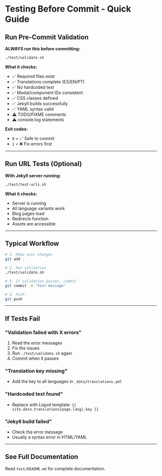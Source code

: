 # Testing Before Commit - Quick Guide

## Run Pre-Commit Validation

**ALWAYS run this before committing:**

```bash
./test/validate.sh
```

**What it checks:**
- ✅ Required files exist
- ✅ Translations complete (ES/EN/PT)
- ✅ No hardcoded text
- ✅ Modal/component IDs consistent
- ✅ CSS classes defined
- ✅ Jekyll builds successfully
- ✅ YAML syntax valid
- ⚠️  TODO/FIXME comments
- ⚠️  console.log statements

**Exit codes:**
- `0` = ✅ Safe to commit
- `1` = ❌ Fix errors first

---

## Run URL Tests (Optional)

**With Jekyll server running:**

```bash
./test/test-urls.sh
```

**What it checks:**
- Server is running
- All language variants work
- Blog pages load
- Redirects function
- Assets are accessible

---

## Typical Workflow

```bash
# 1. Make your changes
git add .

# 2. Run validation
./test/validate.sh

# 3. If validation passes, commit
git commit -m "Your message"

# 4. Push
git push
```

---

## If Tests Fail

### "Validation failed with X errors"
1. Read the error messages
2. Fix the issues
3. Run `./test/validate.sh` again
4. Commit when it passes

### "Translation key missing"
- Add the key to all languages in `_data/translations.yml`

### "Hardcoded text found"
- Replace with Liquid template: `{{ site.data.translations[page.lang].key }}`

### "Jekyll build failed"
- Check the error message
- Usually a syntax error in HTML/YAML

---

## See Full Documentation

Read `test/README.md` for complete documentation.
